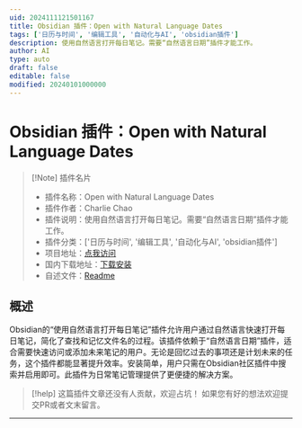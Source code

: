 ```yaml
---
uid: 2024111121501167
title: Obsidian 插件：Open with Natural Language Dates
tags: ['日历与时间', '编辑工具', '自动化与AI', 'obsidian插件']
description: 使用自然语言打开每日笔记。需要“自然语言日期”插件才能工作。
author: AI
type: auto
draft: false
editable: false
modified: 20240101000000
---
```


# Obsidian 插件：Open with Natural Language Dates

> [!Note] 插件名片
> - 插件名称：Open with Natural Language Dates
> - 插件作者：Charlie Chao
> - 插件说明：使用自然语言打开每日笔记。需要“自然语言日期”插件才能工作。
> - 插件分类：['日历与时间', '编辑工具', '自动化与AI', 'obsidian插件']
> - 项目地址：[点我访问](https://github.com/charliecm/obsidian-open-with-nldates)
> - 国内下载地址：[下载安装](https://pkmer.cn/products/plugin/pluginMarket/?open-with-nldates)
> - 自述文件：[Readme](https://ghproxy.net/https://raw.githubusercontent.com/charliecm/obsidian-open-with-nldates/main/README.md)



## 概述

Obsidian的“使用自然语言打开每日笔记”插件允许用户通过自然语言快速打开每日笔记，简化了查找和记忆文件名的过程。该插件依赖于“自然语言日期”插件，适合需要快速访问或添加未来笔记的用户。无论是回忆过去的事项还是计划未来的任务，这个插件都能显著提升效率。安装简单，用户只需在Obsidian社区插件中搜索并启用即可。此插件为日常笔记管理提供了更便捷的解决方案。


> [!help] 
> 这篇插件文章还没有人贡献，欢迎占坑！
> 如果您有好的想法欢迎提交PR或者文末留言。
> 

---



